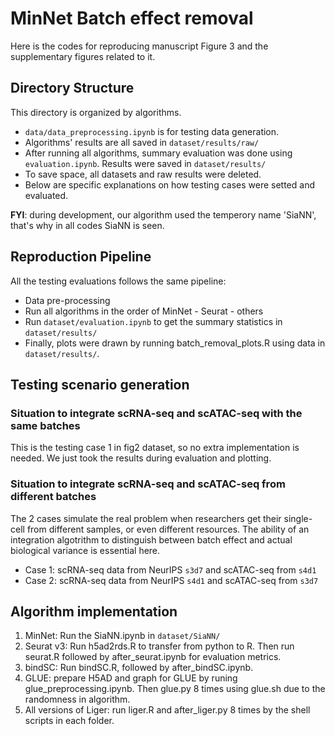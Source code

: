 # MinNet Batch effect removal
Here is the codes for reproducing manuscript Figure 3 and the supplementary figures related to it.

## Directory Structure
This directory is organized by algorithms.
* `data/data_preprocessing.ipynb` is for testing data generation.
* Algorithms' results are all saved in `dataset/results/raw/`
* After running all algorithms, summary evaluation was done using `evaluation.ipynb`. Results were saved in `dataset/results/`
* To save space, all datasets and raw results were deleted.
* Below are specific explanations on how testing cases were setted and evaluated.

**FYI**: during development, our algorithm used the temperory name 'SiaNN', that's why in all codes SiaNN is seen.

## Reproduction Pipeline
All the testing evaluations follows the same pipeline:
* Data pre-processing
* Run all algorithms in the order of MinNet - Seurat - others
* Run `dataset/evaluation.ipynb` to get the summary statistics in `dataset/results/`
* Finally, plots were drawn by running batch_removal_plots.R using data in `dataset/results/`.

## Testing scenario generation
### Situation to integrate scRNA-seq and scATAC-seq with the same batches
This is the testing case 1 in fig2 dataset, so no extra implementation is needed. We just took the results during evaluation and plotting.

### Situation to integrate scRNA-seq and scATAC-seq from different batches
The 2 cases simulate the real problem when researchers get their single-cell from different samples, or even different resources. The ability of an integration algotrithm to distinguish between batch effect and actual biological variance is essential here.

* Case 1: scRNA-seq data from NeurIPS `s3d7` and scATAC-seq from `s4d1`
* Case 2: scRNA-seq data from NeurIPS `s4d1` and scATAC-seq from `s3d7`


## Algorithm implementation
1. MinNet: Run the SiaNN.ipynb in `dataset/SiaNN/`
2. Seurat v3: Run h5ad2rds.R to transfer from python to R. Then run seurat.R followed by after_seurat.ipynb for evaluation metrics.
3. bindSC: Run bindSC.R, followed by after_bindSC.ipynb.
4. GLUE: prepare H5AD and graph for GLUE by runing glue_preprocessing.ipynb. Then glue.py 8 times using glue.sh due to the randomness in algorithm.
5. All versions of Liger: run liger.R and after_liger.py 8 times by the shell scripts in each folder.





